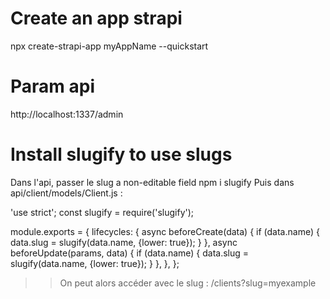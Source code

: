 # Create an app strapi
npx create-strapi-app myAppName --quickstart

# Param api
http://localhost:1337/admin

# Install slugify to use slugs
Dans l'api, passer le slug a non-editable field
npm i slugify
Puis dans api/client/models/Client.js :

'use strict';
const slugify = require('slugify');

module.exports = {
  lifecycles: {
    async beforeCreate(data) {
      if (data.name) {
        data.slug = slugify(data.name, {lower: true});
      }
    },
    async beforeUpdate(params, data) {
      if (data.name) {
        data.slug = slugify(data.name, {lower: true});
      }
    },
  },
};


>> On peut alors accéder avec le slug : /clients?slug=myexample